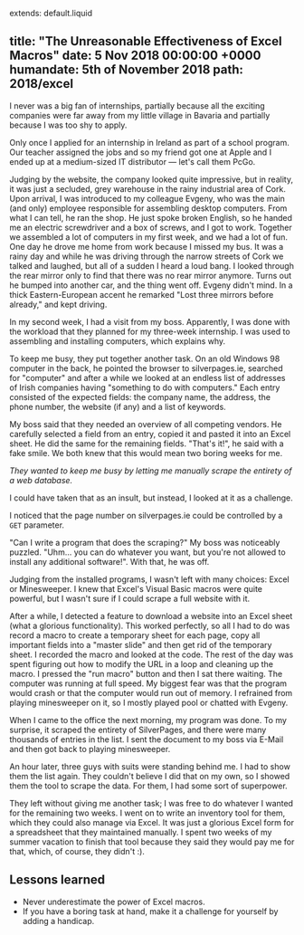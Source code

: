 extends: default.liquid

title:      "The Unreasonable Effectiveness of Excel Macros"
date:       5 Nov 2018 00:00:00 +0000
humandate:  5th of November 2018
path:       2018/excel
---

I never was a big fan of internships, partially because all the exciting
companies were far away from my little village in Bavaria and partially because
I was too shy to apply.

Only once I applied for an internship in Ireland as part of a school program.
Our teacher assigned the jobs and so my friend got one at Apple and I ended up
at a medium-sized IT distributor &mdash; let's call them PcGo.

Judging by the website, the company looked quite impressive, but in reality, it
was just a secluded, grey warehouse in the rainy industrial area of Cork. Upon
arrival, I was introduced to my colleague Evgeny, who was the main (and only)
employee responsible for assembling desktop computers. From what I can tell, he
ran the shop. He just spoke broken English, so he handed me an electric
screwdriver and a box of screws, and I got to work. Together we assembled a lot
of computers in my first week, and we had a lot of fun. One day he drove me home
from work because I missed my bus. It was a rainy day and while he was driving
through the narrow streets of Cork we talked and laughed, but all of a sudden I
heard a loud bang. I looked through the rear mirror only to find that there was
no rear mirror anymore. Turns out he bumped into another car, and the thing went
off. Evgeny didn't mind. In a thick Eastern-European accent he remarked "Lost
three mirrors before already," and kept driving.

In my second week, I had a visit from my boss. Apparently, I was done with the
workload that they planned for my three-week internship. I was used to
assembling and installing computers, which explains why.

To keep me busy, they put together another task. On an old Windows 98 computer
in the back, he pointed the browser to silverpages.ie, searched for "computer"
and after a while we looked at an endless list of addresses of Irish companies
having "something to do with computers." Each entry consisted of the expected
fields: the company name, the address, the phone number, the website (if any)
and a list of keywords.

My boss said that they needed an overview of all competing vendors. He carefully
selected a field from an entry, copied it and pasted it into an Excel sheet. He
did the same for the remaining fields. "That's it!", he said with a fake smile.
We both knew that this would mean two boring weeks for me.

*They wanted to keep me busy by letting me manually scrape the entirety of a web database.*

I could have taken that as an insult, but instead, I looked at it as a
challenge.

I noticed that the page number on silverpages.ie could be controlled by a `GET`
parameter.

"Can I write a program that does the scraping?" My boss was noticeably puzzled.
"Uhm... you can do whatever you want, but you're not allowed to install any
additional software!". With that, he was off.

Judging from the installed programs, I wasn't left with many choices: Excel or
Minesweeper. I knew that Excel's Visual Basic macros were quite powerful, but I
wasn't sure if I could scrape a full website with it.

After a while, I detected a feature to download a website into an Excel sheet
(what a glorious functionality). This worked perfectly, so all I had to do was
record a macro to create a temporary sheet for each page, copy all important
fields into a "master slide" and then get rid of the temporary sheet. I recorded
the macro and looked at the code. The rest of the day was spent figuring out how
to modify the URL in a loop and cleaning up the macro. I pressed the "run macro"
button and then I sat there waiting. The computer was running at full speed. My
biggest fear was that the program would crash or that the computer would run out
of memory. I refrained from playing minesweeper on it, so I mostly played pool
or chatted with Evgeny.

When I came to the office the next morning, my program was done. To my surprise, it scraped the entirety
of SilverPages, and there were many thousands of entries in the list. I sent the
document to my boss via E-Mail and then got back to playing minesweeper.

An hour later, three guys with suits were standing behind me. I had to show them
the list again. They couldn't believe I did that on my own, so I showed them the
tool to scrape the data. For them, I had some sort of superpower.

They left without giving me another task; I was free to do whatever I wanted for
the remaining two weeks. I went on to write an inventory tool for them, which
they could also manage via Excel. It was just a glorious Excel form for a
spreadsheet that they maintained manually. I spent two weeks of my summer
vacation to finish that tool because they said they would pay me for that, which, of course, they didn't :).

## Lessons learned

* Never underestimate the power of Excel macros.
* If you have a boring task at hand, make it a challenge for yourself by adding
  a handicap.
